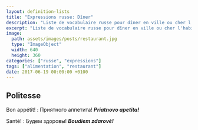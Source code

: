 ```yaml
---
layout: definition-lists
title: "Expressions russe: Dîner"
description: "Liste de vocabulaire russe pour dîner en ville ou cher l'habitant."
excerpt: "Liste de vocabulaire russe pour dîner en ville ou cher l'habitant."
image:
  path: assets/images/posts/restaurant.jpg
  type: "ImageObject"
  width: 640
  height: 360
categories: ["russe", "expressions"]
tags: ["alimentation", "restaurant"]
date: 2017-06-19 00:00:00 +0100
---
```


## Politesse

Bon appétit!
: Приятного аппетита!
*__Priatnovo apetita!__*

Santé!
: Будем здоровы!
*__Boudiem zdarovè!__*
